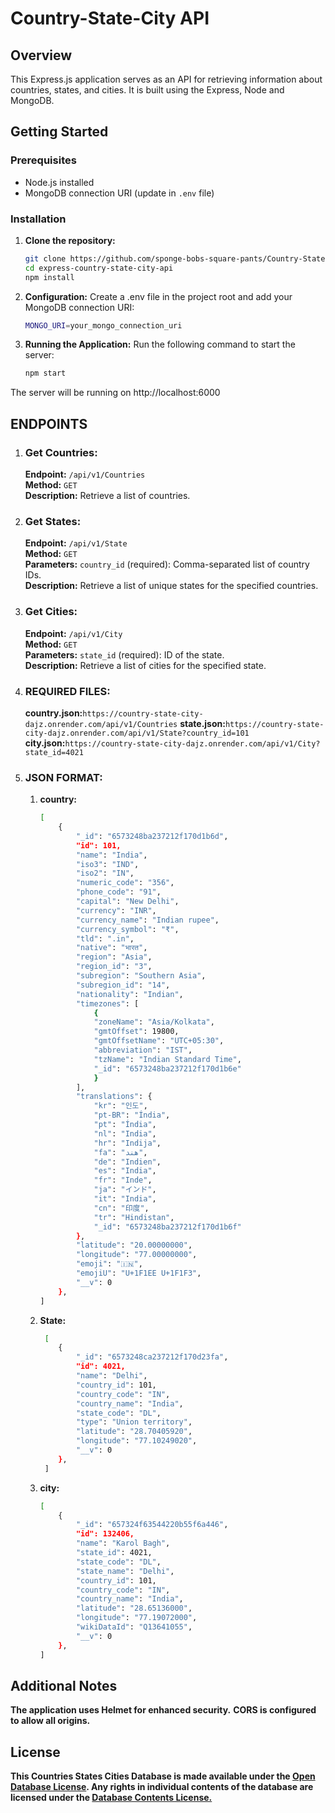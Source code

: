 # Country-State-City API

## Overview
This Express.js application serves as an API for retrieving information about countries, states, and cities. It is built using the Express, Node and MongoDB.

## Getting Started

### Prerequisites
- Node.js installed
- MongoDB connection URI (update in `.env` file)

### Installation
1. **Clone the repository:**
   ```bash
   git clone https://github.com/sponge-bobs-square-pants/Country-State
   cd express-country-state-city-api
   npm install
2. **Configuration:**
    Create a .env file in the project root and add your MongoDB connection URI:
    ```bash
    MONGO_URI=your_mongo_connection_uri
3.  **Running the Application:**
    Run the following command to start the server:
    ```bash
    npm start
The server will be running on http://localhost:6000

## ENDPOINTS

1.  ### Get Countries:
    **Endpoint:** `/api/v1/Countries`  
    **Method:** `GET`  
    **Description:** Retrieve a list of countries.  
2. ### Get States:  
    **Endpoint:** `/api/v1/State`  
    **Method:** `GET`  
    **Parameters:** `country_id` (required):   Comma-separated list of country IDs.  
    **Description:** Retrieve a list of unique states for the specified countries.  
3. ### Get Cities:
    **Endpoint:** `/api/v1/City`  
    **Method:** `GET`  
    **Parameters:** `state_id` (required): ID of the state.  
    **Description:** Retrieve a list of cities for the specified state.  

4. ### REQUIRED FILES:
    **country.json:**`https://country-state-city-dajz.onrender.com/api/v1/Countries`
    **state.json:**`https://country-state-city-dajz.onrender.com/api/v1/State?country_id=101`
    **city.json:**`https://country-state-city-dajz.onrender.com/api/v1/City?state_id=4021`

5. ### JSON FORMAT:
    1. **country:**
        ```bash
        [
            {
                "_id": "6573248ba237212f170d1b6d",
                "id": 101,
                "name": "India",
                "iso3": "IND",
                "iso2": "IN",
                "numeric_code": "356",
                "phone_code": "91",
                "capital": "New Delhi",
                "currency": "INR",
                "currency_name": "Indian rupee",
                "currency_symbol": "₹",
                "tld": ".in",
                "native": "भारत",
                "region": "Asia",
                "region_id": "3",
                "subregion": "Southern Asia",
                "subregion_id": "14",
                "nationality": "Indian",
                "timezones": [
                    {
                    "zoneName": "Asia/Kolkata",
                    "gmtOffset": 19800,
                    "gmtOffsetName": "UTC+05:30",
                    "abbreviation": "IST",
                    "tzName": "Indian Standard Time",
                    "_id": "6573248ba237212f170d1b6e"
                    }
                ],
                "translations": {
                    "kr": "인도",
                    "pt-BR": "Índia",
                    "pt": "Índia",
                    "nl": "India",
                    "hr": "Indija",
                    "fa": "هند",
                    "de": "Indien",
                    "es": "India",
                    "fr": "Inde",
                    "ja": "インド",
                    "it": "India",
                    "cn": "印度",
                    "tr": "Hindistan",
                    "_id": "6573248ba237212f170d1b6f"
                },
                "latitude": "20.00000000",
                "longitude": "77.00000000",
                "emoji": "🇮🇳",
                "emojiU": "U+1F1EE U+1F1F3",
                "__v": 0
            },
        ]
    2.  **State:**
        ```bash
         [
            {
                "_id": "6573248ca237212f170d23fa",
                "id": 4021,
                "name": "Delhi",
                "country_id": 101,
                "country_code": "IN",
                "country_name": "India",
                "state_code": "DL",
                "type": "Union territory",
                "latitude": "28.70405920",
                "longitude": "77.10249020",
                "__v": 0
            },
         ]
    3.  **city:**
        ```bash
        [
            {
                "_id": "657324f63544220b55f6a446",
                "id": 132406,
                "name": "Karol Bagh",
                "state_id": 4021,
                "state_code": "DL",
                "state_name": "Delhi",
                "country_id": 101,
                "country_code": "IN",
                "country_name": "India",
                "latitude": "28.65136000",
                "longitude": "77.19072000",
                "wikiDataId": "Q13641055",
                "__v": 0
            },
        ]


## Additional Notes
**The application uses Helmet for enhanced security.**
**CORS is configured to allow all origins.**

## License
 **This Countries States Cities Database is made available under the [Open Database License](LICENSE.md). Any rights in individual contents of the database are licensed under the [Database Contents License.](CONTENT_LICENSE.md)**



